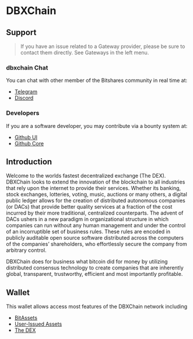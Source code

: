 # DBXChain

## Support

>If you have an issue related to a Gateway provider, please be sure to contact them directly. See Gateways in the left menu.

### dbxchain Chat
You can chat with other member of the Bitshares community in real time at:

- [Telegram](https://t.me/DBXChainDEX)
- [Discord](https://discord.gg/GsjQfAJ)

### Developers
If you are a software developer, you may contribute via a bounty system at:

- [Github UI](https://github.com/dbxchain/dbxchain-ui)
- [Github Core](https://github.com/dbxchain/dbxchain-core) 

## Introduction
Welcome to the worlds fastest decentralized exchange (The DEX).
DBXChain looks to extend the innovation of the blockchain to all industries
that rely upon the internet to provide their services. Whether its banking,
stock exchanges, lotteries, voting, music, auctions or many others, a digital
public ledger allows for the creation of distributed autonomous companies (or
DACs) that provide better quality services at a fraction of the cost incurred by
their more traditional, centralized counterparts. The advent of DACs ushers in a
new paradigm in organizational structure in which companies can run without any
human management and under the control of an incorruptible set of business
rules. These rules are encoded in publicly auditable open source software
distributed across the computers of the companies’ shareholders, who
effortlessly secure the company from arbitrary control.

DBXChain does for business what bitcoin did for money by utilizing distributed
consensus technology to create companies that are inherently global,
transparent, trustworthy, efficient and most importantly profitable.

## Wallet
This wallet allows access most features of the DBXChain network including

- [BitAssets](/help/assets/mpa)
- [User-Issued Assets](/help/assets/uia)
- [The DEX](/help/dex/introduction)
